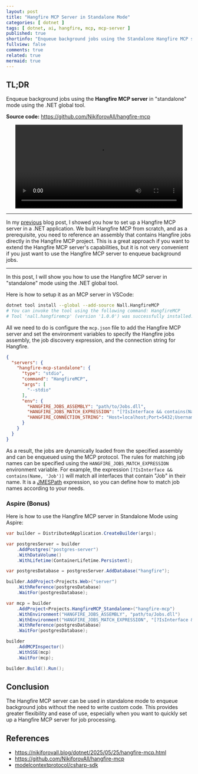 ```yaml
---
layout: post
title: "Hangfire MCP Server in Standalone Mode"
categories: [ dotnet ]
tags: [ dotnet, ai, hangfire, mcp, mcp-server ]
published: true
shortinfo: "Enqueue background jobs using the Standalone Hangfire MCP server."
fullview: false
comments: true
related: true
mermaid: true
---
```


## TL;DR

Enqueue background jobs using the **Hangfire MCP server** in "standalone" mode using the .NET global tool.

**Source code:** <https://github.com/NikiforovAll/hangfire-mcp>

<center>
    <video src="https://github.com/user-attachments/assets/e6abc036-b1f9-4691-a829-65292db5b5e6"
        width="90%"
        controls="controls" />
</center>

---

In my [previous](https://nikiforovall.blog/dotnet/2025/05/25/hangfire-mcp.html) blog post, I showed you how to set up a Hangfire MCP server in a .NET application. We built Hangfire MCP from scratch, and as a prerequisite, you need to reference an assembly that contains Hangfire jobs directly in the Hangfire MCP project. This is a great approach if you want to extend the Hangfire MCP server's capabilities, but it is not very convenient if you just want to use the Hangfire MCP server to enqueue background jobs.

---

In this post, I will show you how to use the Hangfire MCP server in "standalone" mode using the .NET global tool.

Here is how to setup it as an MCP server in VSCode:

```bash
dotnet tool install --global --add-source Nall.HangfireMCP
# You can invoke the tool using the following command: HangfireMCP
# Tool 'nall.hangfiremcp' (version '1.0.0') was successfully installed.
```

All we need to do is configure the `mcp.json` file to add the Hangfire MCP server and set the environment variables to specify the Hangfire jobs assembly, the job discovery expression, and the connection string for Hangfire.

```json
{
  "servers": {
    "hangfire-mcp-standalone": {
      "type": "stdio",
      "command": "HangfireMCP",
      "args": [
        "--stdio"
      ],
      "env": {
        "HANGFIRE_JOBS_ASSEMBLY": "path/to/Jobs.dll",
        "HANGFIRE_JOBS_MATCH_EXPRESSION": "[?IsInterface && contains(Name, 'Job')]",
        "HANGFIRE_CONNECTION_STRING": "Host=localhost;Port=5432;Username=postgres;Password=postgres;Database=hangfire"
      }
    }
  }
}
```

As a result, the jobs are dynamically loaded from the specified assembly and can be enqueued using the MCP protocol. The rules for matching job names can be specified using the `HANGFIRE_JOBS_MATCH_EXPRESSION` environment variable. For example, the expression `[?IsInterface && contains(Name, 'Job')]` will match all interfaces that contain "Job" in their name. It is a [JMESPath](https://jmespath.org/tutorial.html) expression, so you can define how to match job names according to your needs.

### Aspire (Bonus)

Here is how to use the Hangfire MCP server in Standalone Mode using Aspire:

```csharp
var builder = DistributedApplication.CreateBuilder(args);

var postgresServer = builder
    .AddPostgres("postgres-server")
    .WithDataVolume()
    .WithLifetime(ContainerLifetime.Persistent);

var postgresDatabase = postgresServer.AddDatabase("hangfire");

builder.AddProject<Projects.Web>("server")
    .WithReference(postgresDatabase)
    .WaitFor(postgresDatabase);

var mcp = builder
    .AddProject<Projects.HangfireMCP_Standalone>("hangfire-mcp")
    .WithEnvironment("HANGFIRE_JOBS_ASSEMBLY", "path/to/Jobs.dll")
    .WithEnvironment("HANGFIRE_JOBS_MATCH_EXPRESSION", "[?IsInterface && contains(Name, 'Job')]")
    .WithReference(postgresDatabase)
    .WaitFor(postgresDatabase);

builder
    .AddMCPInspector()
    .WithSSE(mcp)
    .WaitFor(mcp);

builder.Build().Run();
```

## Conclusion

The Hangfire MCP server can be used in standalone mode to enqueue background jobs without the need to write custom code. This provides greater flexibility and ease of use, especially when you want to quickly set up a Hangfire MCP server for job processing.

## References

- <https://nikiforovall.blog/dotnet/2025/05/25/hangfire-mcp.html>
- <https://github.com/NikiforovAll/hangfire-mcp>
- [modelcontextprotocol/csharp-sdk](https://github.com/modelcontextprotocol/csharp-sdk)